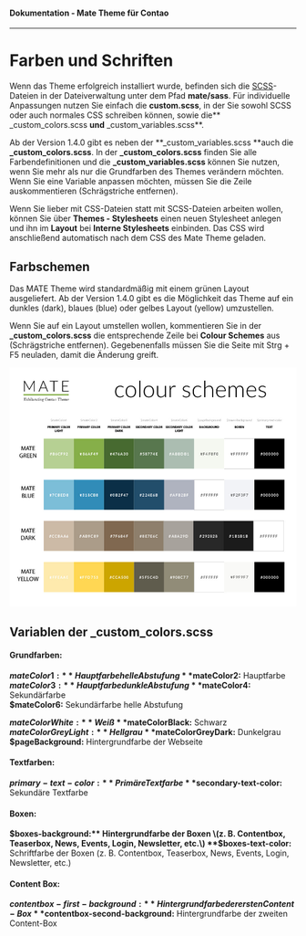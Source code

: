 #### Dokumentation - Mate Theme für Contao

---

# Farben und Schriften

Wenn das Theme erfolgreich installiert wurde, befinden sich die [SCSS](https://sass-lang.com/documentation/file.SASS_REFERENCE.html)-Dateien in der Dateiverwaltung unter dem Pfad **mate/sass**. Für individuelle Anpassungen nutzen Sie einfach die **custom.scss**, in der Sie sowohl SCSS oder auch normales CSS schreiben können, sowie die** \_custom\_colors.scss **und** \_custom\_variables.scss**.

Ab der Version 1.4.0 gibt es neben der **\_custom\_variables.scss **auch die **\_custom\_colors.scss**. In der **\_custom\_colors.scss** finden Sie alle Farbendefinitionen und die **\_custom\_variables.scss** können Sie nutzen, wenn Sie mehr als nur die Grundfarben des Themes verändern möchten. Wenn Sie eine Variable anpassen möchten, müssen Sie die Zeile auskommentieren \(Schrägstriche entfernen\).

Wenn Sie lieber mit CSS-Dateien statt mit SCSS-Dateien arbeiten wollen, können Sie über **Themes - Stylesheets** einen neuen Stylesheet anlegen und ihn im **Layout** bei **Interne Stylesheets** einbinden. Das CSS wird anschließend automatisch nach dem CSS des Mate Theme geladen.

## Farbschemen

Das MATE Theme wird standardmäßig mit einem grünen Layout ausgeliefert. Ab der Version 1.4.0 gibt es die Möglichkeit das Theme auf ein dunkles \(dark\), blaues \(blue\) oder gelbes Layout \(yellow\) umzustellen.

Wenn Sie auf ein Layout umstellen wollen, kommentieren Sie in der **\_custom\_colors.scss** die entsprechende Zeile bei **Colour Schemes** aus \(Schrägstriche entfernen\). Gegebenenfalls müssen Sie die Seite mit Strg + F5 neuladen, damit die Änderung greift.

![](/mate-theme/images/color_schemes/MATE_theme_colorschemes.jpg)

## Variablen der \_custom\_colors.scss

#### Grundfarben:

**$mateColor1:** Hauptfarbe helle Abstufung  
**$mateColor2:** Hauptfarbe  
**$mateColor3:** Hauptfarbe dunkle Abstufung  
**$mateColor4:** Sekundärfarbe  
**$mateColor6:** Sekundärfarbe helle Abstufung

**$mateColorWhite:** Weiß  
**$mateColorBlack:** Schwarz  
**$mateColorGreyLight:** Hellgrau  
**$mateColorGreyDark:** Dunkelgrau  
**$pageBackground:** Hintergrundfarbe der Webseite

#### Textfarben:

**$primary-text-color:** Primäre Textfarbe  
**$secondary-text-color:** Sekundäre Textfarbe

#### Boxen:

**$boxes-background:** Hintergrundfarbe der Boxen \(z. B. Contentbox, Teaserbox, News, Events, Login, Newsletter, etc.\)  
**$boxes-text-color:** Schriftfarbe der Boxen \(z. B. Contentbox, Teaserbox, News, Events, Login, Newsletter, etc.\)

#### Content Box:

**$contentbox-first-background:** Hintergrundfarbe der ersten Content-Box  
**$contentbox-second-background:** Hintergrundfarbe der zweiten Content-Box

